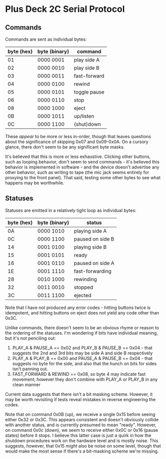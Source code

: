 # Plus Deck 2C Serial Protocol

## Commands

Commands are sent as individual bytes:

| byte (hex) | byte (binary) | command      |
|------------|---------------|--------------|
| 01         | 0000 0001     | play side A  |
| 02         | 0000 0010     | play side B  |
| 03         | 0000 0011     | fast-forward |
| 04         | 0000 0100     | rewind       |
| 05         | 0000 0101     | toggle pause |
| 06         | 0000 0110     | stop         |
| 08         | 0000 1000     | eject        |
| 0B         | 0000 1011     | up/listen    |
| 0C         | 0000 1100     | (shut)down   |

These *appear* to be more or less in-order, though that leaves questions about the significance of skipping 0x07 and 0x09-0x0A. On a cursory glance, there don't seem to be any significant byte masks.

It's believed that this is more or less exhaustive. Clicking other buttons, such as looping behavior, don't seem to send commands - it's believed this behavior is implemented in software - and the device doesn't advertise any other behavior, such as writing to tape (the mic jack seems entirely for proxying to the front panel). That said, testing some other bytes to see what happens may be worthwhile.

## Statuses

Statuses are emitted in a relatively tight loop as individual bytes:

| byte (hex) | byte (binary) | status           |
|------------|---------------|------------------|
| 0A         | 0000 1010     | playing side A   |
| 0C         | 0000 1100     | paused on side B |
| 14         | 0001 0100     | playing side B   |
| 15         | 0001 0101     | ready            |
| 16         | 0001 0110     | paused on side A |
| 1E         | 0001 1110     | fast-forwarding  |
| 28         | 0010 1000     | rewinding        |
| 32         | 0011 0010     | stopped          |
| 3C         | 0011 1100     | ejected          |

Note that I have not produced any error codes - hitting buttons twice is idempotent, and hitting buttons on eject does not yield any code other than 0x3C.

Unlike commands, there doesn't seem to be an obvious rhyme or reason to the ordering of the statuses. I'm wondering if bits have individual meaning, but it's not penciling out:

1. PLAY_A & PAUSE_A == 0x02 and PLAY_B & PAUSE_B == 0x04 - that suggests the 2nd and 3rd bits may be side A and side B respectively
2. PLAY_A & PLAY_B  == 0x00 and PAUSE_A & PAUSE_B == 0x04 - that suggests no byte for the side, and also that the hunch on bits for sides isn't panning out.
3. FAST_FORWARD & REWIND == 0x08, so byte 4 may indicate fast movement; however they don't combine with PLAY_A or PLAY_B in any clean manner

Current data suggests that there isn't a bit masking scheme. However, it may be worth revisiting if tests reveal mistakes in reverse engineering the codes.

Note that on command 0x0B (up), we receive a single 0x15 before seeing either 0x32 or 0x3C. This appears consistent and doesn't obviously collide with another status, and is currently presumed to mean "ready". However, on command 0x0c (down), we seem to receive either 0x0C or 0x16 (pause states) before it stops. I believe this latter case is just a quirk in how the shutdown procedures work on the hardware level and is mostly noise. This suggests, however, that 0x15 *might* also be noise on some level, though that would make the most sense if there's a bit-masking scheme we're missing.